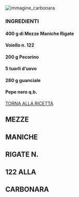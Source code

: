 ![immagine_carbonara](https://blog.giallozafferano.it/albe/wp-content/uploads/2020/08/15FA1142-B5FA-410C-878B-2B8745B85F64_001-960x949.jpg) 
### INGREDIENTI 
#### 400 g di Mezze Maniche Rigate
#### Voiello n. 122
#### 200 g Pecorino
#### 5 tuorli d’uovo
#### 280 g guanciale
#### Pepe nero q.b.
[TORNA ALLA RICETTA](https://www.voiello.it/ricette/)
## MEZZE
## MANICHE
## RIGATE N.
## 122 ALLA
## CARBONARA


